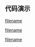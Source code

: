 <h2>代码演示</h2>

<div class="container-demo-main">

<div class="container-demo-left">

[filename](../../src/notify.html ':include :type=code  :fragment=htmldemo')

[filename](../../src/notify.html ':include :type=code  :fragment=jsdemo javascript')

</div>

<div class="container-demo-right">

[filename](../../src/notify.html ':include width=375 height=667')

</div>